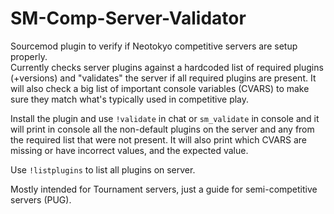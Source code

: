 # SM-Comp-Server-Validator
Sourcemod plugin to verify if Neotokyo competitive servers are setup properly.  
Currently checks server plugins against a hardcoded list of required plugins (+versions) and "validates" the server if all required plugins are present. It will also check a big list of important console variables (CVARS) to make sure they match what's typically used in competitive play.  

Install the plugin and use `!validate` in chat or `sm_validate` in console and it will print in console all the non-default plugins on the server and any from the required list that were not present. It will also print which CVARS are missing or have incorrect values, and the expected value.  

Use `!listplugins` to list all plugins on server.  

Mostly intended for Tournament servers, just a guide for semi-competitive servers (PUG).  
